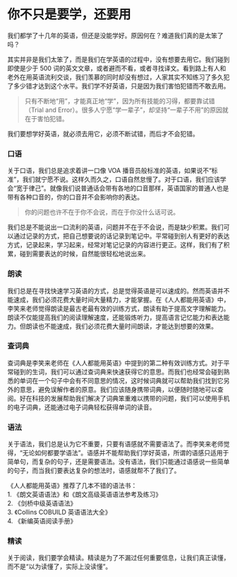 # 你不只是要学，还要用
我们都学了十几年的英语，但还是没能学好。原因何在？难道我们真的是太笨了吗？  

其实并非是我们太笨了，而是我们在学英语的过程中，没有想要去用它。我们碰到即使是少于 500 词的英文文章，或者避而不看，或者寻找译文。看到路上有人和老外在用英语流利交谈，我们羡慕的同时却没有想过，人家其实不知练习了多久犯了多少错才达到这个水平。我们学不好英语，只是因为我们害怕犯错而不敢去用。

> 只有不断地“用”，才能真正地“学”，因为所有技能的习得，都要靠试错（Trial and Error）。很多人宁愿“学一辈子”，却坚持“一辈子不用”的原因就在于害怕犯错。  

我们要想学好英语，就必须去用它，必须不断试错，而后才不会犯错。  

### 口语
关于口语，我们总是追求着讲一口像 VOA 播音员般标准的英语，如果说不“标准”，我们就宁愿不说。这样久而久之，口语自然怠慢了。对于口语，我们应该学会“宽于律己”。就像我们说普通话会带有各地的口音那样，英语国家的普通人也是带有各种口音的，你的口音并不会影响你的表达。  

> 你的问题也许不在于你不会说，而在于你没什么话可说。

我们总是不能说出一口流利的英语，问题并不在于不会说，而是缺少积累。我们可以通过记录的方式，把自己想要说的话记录到笔记中。平常碰到别人有更好的表达方式，记录起来，学习起来，经常对笔记记录的内容进行更正。这样，我们有了积累，碰到需要表达的时候，自然能很轻松地说出来。

### 朗读
我们总是在寻找快速学习英语的方式，总是觉得英语是可以速成的。然而英语并不能速成，我们必须花费大量时间大量精力，才能掌握。在《人人都能用英语》中，李笑来老师觉得朗读是最古老最有效的训练方式，朗读有助于提高文字理解能力。朗读不仅能提高我们的阅读理解速度，还能锻炼听力，提高语言记忆能力和表达能力。但朗读也不能速成，我们必须花费大量时间朗读，才能达到想要的效果。  

### 查词典
查词典是李笑来老师在《人人都能用英语》中提到的第二种有效训练方式。对于平常碰到的生词，我们可以通过查词典来快速获得它的意思。而我们也经常会碰到熟悉的单词在一个句子中会有不同意思的情况，这时候词典就可以帮助我们找到它另外的意思，避免误解作者的原意。我们应该随身携带词典，以便随时随地可以查阅。好在科技的发展帮助我们解决了词典笨重难以携带的问题，我们可以使用手机的电子词典，还能通过电子词典轻松获得单词的读音。  

### 语法
关于语法，我们总是认为它不重要，只要有语感就不需要语法了。而李笑来老师觉得，“无论如何都要学语法”。语感并不能帮助我们学好英语，所谓的语感只适用于简单句，而复杂的句子，还是需要语法。没有语法，我们只能通过语感说一些简单的句子，而当我们要表达复杂的想法时，语感就帮不了我们了。  

《人人都能用英语》推荐了几本不错的语法书：  
	1. 《朗文英语语法》和《朗文高级英语语法参考及练习》  
	2. 《剑桥中级英语语法》  
	3. 《Collins COBUILD 英语语法大全》  
	4. 《新编英语阅读手册》  

### 精读
关于阅读，我们要学会精读。精读是为了不漏过任何重要信息，让我们真正读懂，而不是“以为读懂了，实际上没读懂”。
